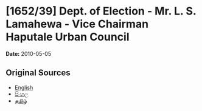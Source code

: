 # [1652/39] Dept. of Election - Mr. L. S. Lamahewa - Vice Chairman Haputale Urban Council

**Date:** 2010-05-05

## Original Sources

- [English](https://documents.gov.lk/view/extra-gazettes/2010/5/1652-39_E.pdf)
- [සිංහල](https://documents.gov.lk/view/extra-gazettes/2010/5/1652-39_S.pdf)
- [தமிழ்](https://documents.gov.lk/view/extra-gazettes/2010/5/1652-39_T.pdf)
